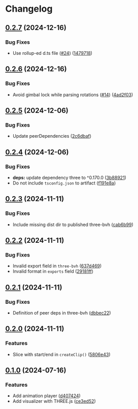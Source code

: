 # Changelog

## [0.2.7](https://github.com/nandenjin/bvh/compare/three-bvh-v0.2.6...three-bvh-v0.2.7) (2024-12-16)


### Bug Fixes

* Use rollup-ed d.ts file ([#24](https://github.com/nandenjin/bvh/issues/24)) ([1479718](https://github.com/nandenjin/bvh/commit/14797186811a6aefd1352330349518de1379ee27))

## [0.2.6](https://github.com/nandenjin/bvh/compare/three-bvh-v0.2.5...three-bvh-v0.2.6) (2024-12-16)


### Bug Fixes

* Avoid gimbal lock while parsing rotations ([#14](https://github.com/nandenjin/bvh/issues/14)) ([4ad2f03](https://github.com/nandenjin/bvh/commit/4ad2f03b369cc78364c12750b373eeb68fceaa06))

## [0.2.5](https://github.com/nandenjin/bvh/compare/three-bvh-v0.2.4...three-bvh-v0.2.5) (2024-12-06)


### Bug Fixes

* Update peerDependencies ([2c6dbaf](https://github.com/nandenjin/bvh/commit/2c6dbaf5a38116ed8ba2a1fcbe3d463df9e5ec15))

## [0.2.4](https://github.com/nandenjin/bvh/compare/three-bvh-v0.2.3...three-bvh-v0.2.4) (2024-12-06)


### Bug Fixes

* **deps:** update dependency three to ^0.170.0 ([3b88921](https://github.com/nandenjin/bvh/commit/3b88921b321058679c7e231df4ee283be8e3280e))
* Do not include `tsconfig.json` to artifact ([f191e8a](https://github.com/nandenjin/bvh/commit/f191e8a2f9e62bf3a1ac7c92bbfff4fb952701f0))

## [0.2.3](https://github.com/nandenjin/bvh/compare/three-bvh-v0.2.2...three-bvh-v0.2.3) (2024-11-11)


### Bug Fixes

* Include missing dist dir to published three-bvh ([cab6b99](https://github.com/nandenjin/bvh/commit/cab6b99b1df82a37cb9f232f30ad036e83917af5))

## [0.2.2](https://github.com/nandenjin/bvh/compare/three-bvh-v0.2.1...three-bvh-v0.2.2) (2024-11-11)


### Bug Fixes

* Invalid export field in `three-bvh` ([637d469](https://github.com/nandenjin/bvh/commit/637d4696c9a1833a97459e174dcf51a54fcf86e8))
* Invalid format in `exports` field ([29181ff](https://github.com/nandenjin/bvh/commit/29181ffa60fd20aa16c713a44e3e180ae7b5ec11))

## [0.2.1](https://github.com/nandenjin/bvh/compare/three-bvh-v0.2.0...three-bvh-v0.2.1) (2024-11-11)


### Bug Fixes

* Definition of peer deps in three-bvh ([dbbec22](https://github.com/nandenjin/bvh/commit/dbbec2256635a7ce65fc10905dde9c41e61e537a))

## [0.2.0](https://github.com/nandenjin/bvh/compare/three-bvh-v0.1.0...three-bvh-v0.2.0) (2024-11-11)


### Features

* Slice with start/end in `createClip()` ([5806e43](https://github.com/nandenjin/bvh/commit/5806e43082e732564d2015a6f359565a3f0f79c5))

## [0.1.0](https://github.com/nandenjin/bvh/compare/three-bvh-v0.0.1...three-bvh-v0.1.0) (2024-07-16)


### Features

* Add animation player ([d407424](https://github.com/nandenjin/bvh/commit/d407424be4ca45793ac53f82e6a512f39e0ef56d))
* Add visualizer with THREE.js ([ce3ed52](https://github.com/nandenjin/bvh/commit/ce3ed527b109cffd23ae723b0e82135bfb7b9084))
